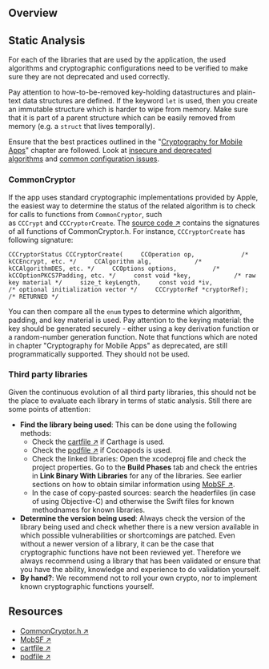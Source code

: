 ## Overview

## Static Analysis
For each of the libraries that are used by the application, the used algorithms and cryptographic configurations need to be verified to make sure they are not deprecated and used correctly.

Pay attention to how-to-be-removed key-holding datastructures and plain-text data structures are defined. If the keyword `let` is used, then you create an immutable structure which is harder to wipe from memory. Make sure that it is part of a parent structure which can be easily removed from memory (e.g. a `struct` that lives temporally).

Ensure that the best practices outlined in the "[Cryptography for Mobile Apps](https://mas.owasp.org/MASTG/General/0x04g-Testing-Cryptography)" chapter are followed. Look at [insecure and deprecated algorithms](https://mas.owasp.org/MASTG/General/0x04g-Testing-Cryptography#identifying-insecure-and/or-deprecated-cryptographic-algorithms) and [common configuration issues](https://mas.owasp.org/MASTG/General/0x04g-Testing-Cryptography#common-configuration-issues).

### CommonCryptor

If the app uses standard cryptographic implementations provided by Apple, the easiest way to determine the status of the related algorithm is to check for calls to functions from `CommonCryptor`, such as `CCCrypt` and `CCCryptorCreate`. The [source code ↗](https://opensource.apple.com/source/CommonCrypto/CommonCrypto-36064/CommonCrypto/CommonCryptor.h "CommonCryptor.h") contains the signatures of all functions of CommonCryptor.h. For instance, `CCCryptorCreate` has following signature:

`CCCryptorStatus CCCryptorCreate(     CCOperation op,             /* kCCEncrypt, etc. */     CCAlgorithm alg,            /* kCCAlgorithmDES, etc. */     CCOptions options,          /* kCCOptionPKCS7Padding, etc. */     const void *key,            /* raw key material */     size_t keyLength,     const void *iv,             /* optional initialization vector */     CCCryptorRef *cryptorRef);  /* RETURNED */`

You can then compare all the `enum` types to determine which algorithm, padding, and key material is used. Pay attention to the keying material: the key should be generated securely - either using a key derivation function or a random-number generation function. Note that functions which are noted in chapter "Cryptography for Mobile Apps" as deprecated, are still programmatically supported. They should not be used.

### Third party libraries

Given the continuous evolution of all third party libraries, this should not be the place to evaluate each library in terms of static analysis. Still there are some points of attention:

- **Find the library being used**: This can be done using the following methods:
    - Check the [cartfile ↗](https://github.com/Carthage/Carthage/blob/master/Documentation/Artifacts.md#cartfile "cartfile") if Carthage is used.
    - Check the [podfile ↗](https://guides.cocoapods.org/syntax/podfile.html "podfile") if Cocoapods is used.
    - Check the linked libraries: Open the xcodeproj file and check the project properties. Go to the **Build Phases** tab and check the entries in **Link Binary With Libraries** for any of the libraries. See earlier sections on how to obtain similar information using [MobSF ↗](https://github.com/MobSF/Mobile-Security-Framework-MobSF "MobSF").
    - In the case of copy-pasted sources: search the headerfiles (in case of using Objective-C) and otherwise the Swift files for known methodnames for known libraries.
- **Determine the version being used**: Always check the version of the library being used and check whether there is a new version available in which possible vulnerabilities or shortcomings are patched. Even without a newer version of a library, it can be the case that cryptographic functions have not been reviewed yet. Therefore we always recommend using a library that has been validated or ensure that you have the ability, knowledge and experience to do validation yourself.
- **By hand?**: We recommend not to roll your own crypto, nor to implement known cryptographic functions yourself.

## Resources

- [CommonCryptor.h ↗](https://opensource.apple.com/source/CommonCrypto/CommonCrypto-36064/CommonCrypto/CommonCryptor.h "CommonCryptor.h")
- [MobSF ↗](https://github.com/MobSF/Mobile-Security-Framework-MobSF "MobSF")
- [cartfile ↗](https://github.com/Carthage/Carthage/blob/master/Documentation/Artifacts.md#cartfile "cartfile")
- [podfile ↗](https://guides.cocoapods.org/syntax/podfile.html "podfile")